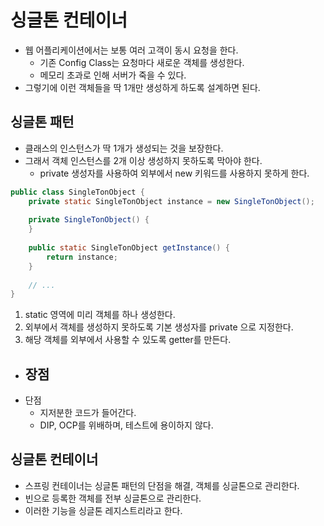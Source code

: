 # 싱글톤 컨테이너
- 웹 어플리케이션에서는 보통 여러 고객이 동시 요청을 한다.
  - 기존 Config Class는 요청마다 새로운 객체를 생성한다.
  - 메모리 초과로 인해 서버가 죽을 수 있다.
- 그렇기에 이런 객체들을 딱 1개만 생성하게 하도록 설계하면 된다.

## 싱글톤 패턴
- 클래스의 인스턴스가 딱 1개가 생성되는 것을 보장한다.
- 그래서 객체 인스턴스를 2개 이상 생성하지 못하도록 막아야 한다.
  - private 생성자를 사용하여 외부에서 new 키워드를 사용하지 못하게 한다.
```java
public class SingleTonObject {
    private static SingleTonObject instance = new SingleTonObject();
    
    private SingleTonObject() {
    }
    
    public static SingleTonObject getInstance() {
        return instance;
    }
    
    // ...
}
```
1. static 영역에 미리 객체를 하나 생성한다.
2. 외부에서 객체를 생성하지 못하도록 기본 생성자를 private 으로 지정한다.
3. 해당 객체를 외부에서 사용할 수 있도록 getter를 만든다.

- 장점
  -  
- 단점
  - 지저분한 코드가 들어간다. 
  - DIP, OCP를 위배하며, 테스트에 용이하지 않다.
  
## 싱글톤 컨테이너
- 스프링 컨테이너는 싱글톤 패턴의 단점을 해결, 객체를 싱글톤으로 관리한다.
- 빈으로 등록한 객체를 전부 싱글톤으로 관리한다.
- 이러한 기능을 싱글톤 레지스트리라고 한다.
